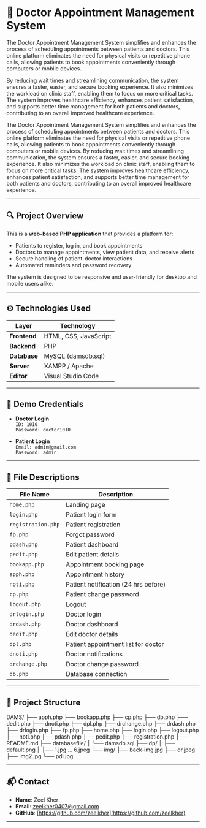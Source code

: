 # 💊 Doctor Appointment Management System

The Doctor Appointment Management System simplifies and enhances the process of scheduling appointments between patients and doctors. This online platform eliminates the need for physical visits or repetitive phone calls, allowing patients to book appointments conveniently through computers or mobile devices.

By reducing wait times and streamlining communication, the system ensures a faster, easier, and secure booking experience. It also minimizes the workload on clinic staff, enabling them to focus on more critical tasks. The system improves healthcare efficiency, enhances patient satisfaction, and supports better time management for both patients and doctors, contributing to an overall improved healthcare experience.

The Doctor Appointment Management System simplifies and enhances the process of scheduling appointments between patients and doctors. This online platform eliminates the need for physical visits or repetitive phone calls, allowing patients to book appointments conveniently through computers or mobile devices. By reducing wait times and streamlining communication, the system ensures a faster, easier, and secure booking experience. It also minimizes the workload on clinic staff, enabling them to focus on more critical tasks. The system improves healthcare efficiency, enhances patient satisfaction, and supports better time management for both patients and doctors, contributing to an overall improved healthcare experience.

---

## 🔍 Project Overview

This is a **web-based PHP application** that provides a platform for:
- Patients to register, log in, and book appointments
- Doctors to manage appointments, view patient data, and receive alerts
- Secure handling of patient-doctor interactions
- Automated reminders and password recovery

The system is designed to be responsive and user-friendly for desktop and mobile users alike.

---

## ⚙️ Technologies Used

| Layer         | Technology           |
|---------------|----------------------|
| **Frontend**  | HTML, CSS, JavaScript |
| **Backend**   | PHP                   |
| **Database**  | MySQL (damsdb.sql)    |
| **Server**    | XAMPP / Apache        |
| **Editor**    | Visual Studio Code    |

---

## 👤 Demo Credentials

- **Doctor Login**  
  `ID: 1010`  
  `Password: doctor1010`

- **Patient Login**  
  `Email: admin@gmail.com`  
  `Password: admin`

---

## 📄 File Descriptions

| File Name     | Description                               |
|---------------|-------------------------------------------|
| `home.php`    | Landing page                              |
| `login.php`   | Patient login form                        |
| `registration.php` | Patient registration                 |
| `fp.php`      | Forgot password                           |
| `pdash.php`   | Patient dashboard                         |
| `pedit.php`   | Edit patient details                      |
| `bookapp.php` | Appointment booking page                  |
| `apph.php`    | Appointment history                       |
| `noti.php`    | Patient notification (24 hrs before)      |
| `cp.php`      | Patient change password                   |
| `logout.php`  | Logout                                     |
| `drlogin.php` | Doctor login                              |
| `drdash.php`  | Doctor dashboard                          |
| `dedit.php`   | Edit doctor details                       |
| `dpl.php`     | Patient appointment list for doctor       |
| `dnoti.php`   | Doctor notifications                      |
| `drchange.php`| Doctor change password                    |
| `db.php`      | Database connection                       |

---

## 📁 Project Structure

DAMS/
├── apph.php
├── bookapp.php
├── cp.php
├── db.php
├── dedit.php
├── dnoti.php
├── dpl.php
├── drchange.php
├── drdash.php
├── drlogin.php
├── fp.php
├── home.php
├── login.php
├── logout.php
├── noti.php
├── pdash.php
├── pedit.php
├── registration.php
├── README.md
├── databasefile/
│ └── damsdb.sql
├── dp/
│ ├── default.png
│ ├── 1.jpg … 6.jpeg
└── img/
├── back-img.jpg
├── dr.jpeg
├── img2.jpg
└── pdi.jpg

---

## 📬 Contact

- **Name**: Zeel Kher  
- **Email**: zeelkher0407@gmail.com  
- **GitHub**: [https://github.com/zeelkher](https://github.com/zeelkher)

---
